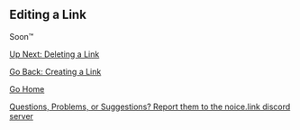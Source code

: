 ## Editing a Link
Soon™

[Up Next: Deleting a Link](https://johnjiromanji.github.io/noicepy/delete)

[Go Back: Creating a Link](https://johnjiromanji.github.io/create)

[Go Home](https://johnjiromanji.github.io/noicepy)

[Questions, Problems, or Suggestions? Report them to the noice.link discord server](https://discord.com/invite/879kJMUgGP)
